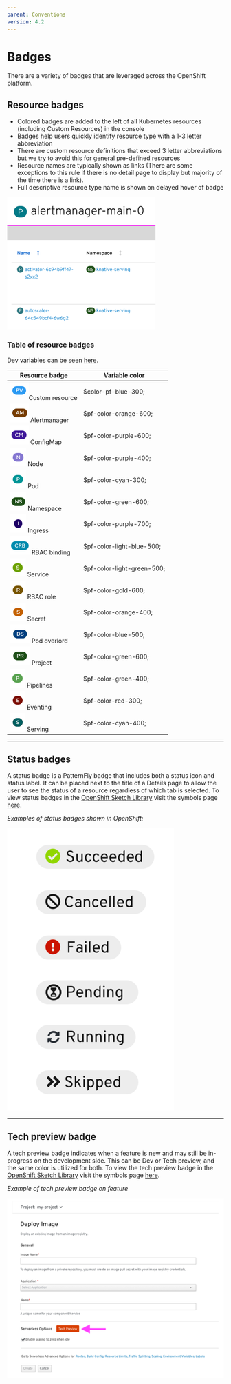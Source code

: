 ```yaml
---
parent: Conventions
version: 4.2
---
```


# Badges

There are a variety of badges that are leveraged across the OpenShift platform.



## Resource badges

+ Colored badges are added to the left of all Kubernetes resources (including Custom Resources) in the console
+ Badges help users quickly identify resource type with a 1-3 letter abbreviation
+ There are custom resource definitions that exceed 3 letter abbreviations but we try to avoid this for general pre-defined resources
+ Resource names are typically shown as links (There are some exceptions to this rule if there is no detail page to display but majority of the time there is a link).
+ Full descriptive resource type name is shown on delayed hover of badge

![resource badge](../images/indicators-resource.png)

### Table of resource badges

Dev variables can be seen [here](https://github.com/openshift/console/blob/8334a4b7249674b46b8ed7ef3034dc2e230ce122/frontend/public/style/_vars.scss).

|  Resource badge |  Variable color |
|---|---|
|  ![custom resource](../images/custom-resource.png)Custom resource| $color-pf-blue-300;  |
| ![Alertmanager](../images/Alertmanager.png) Alertmanager | $pf-color-orange-600;|
| ![ConfigMap](../images/ConfigMap.png)  ConfigMap | $pf-color-purple-600; |
| ![Node](../images/Node.png) Node  | $pf-color-purple-400;  |
| ![Pod](../images/Pod.png) Pod  | $pf-color-cyan-300;  |
| ![Namespace](../images/Namespace.png) Namespace  | $pf-color-green-600;  |
|  ![Ingress](../images/Ingress.png) Ingress |  $pf-color-purple-700;   |
|  ![RBAC binding](../images/RBAC-binding.png) RBAC binding | $pf-color-light-blue-500;  |
|  ![Service](../images/Service.png) Service |   $pf-color-light-green-500; |
|  ![RBAC role](../images/RBAC-role.png) RBAC role | $pf-color-gold-600;  |
| ![Secret](../images/Secret.png) Secret  |   $pf-color-orange-400;  |
| ![Pod overload](../images/pod-overlord.png) Pod overlord  |  $pf-color-blue-500; |
| ![Project](../images/Project.png) Project  |   $pf-color-green-600;|
| ![Pipelines](../images/Pipelines.png) Pipelines  | $pf-color-green-400;  |
| ![Eventing](../images/Eventing.png) Eventing  |  $pf-color-red-300; |
| ![Serving](../images/Serving.png) Serving     | $pf-color-cyan-400;|


---

## Status badges

A status badge is a PatternFly badge that includes both a status icon and status label. It can be placed next to the title of a Details page to allow the user to see the status of a resource regardless of which tab is selected.
To view status badges in the [OpenShift Sketch Library](https://sketch.cloud/s/mwdww) visit the symbols page [here](https://sketch.cloud/s/mwdww/p/symbols).


*Examples of status badges shown in OpenShift:*

![status badges](../images/indicators-statusbadges.png)

---

## Tech preview badge

A tech preview badge indicates when a feature is new and may still be in-progress on the development side. This can be Dev or Tech preview, and the same color is utilized for both. To view the tech preview badge in the [OpenShift Sketch Library](https://sketch.cloud/s/mwdww) visit the symbols page [here](https://sketch.cloud/s/mwdww/p/symbols).


*Example of tech preview badge on feature*

![tech preview badges](../images/indicators-techpreview.png)
